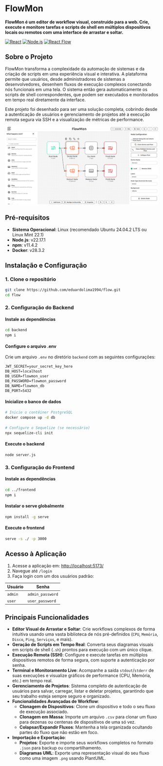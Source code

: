 # FlowMon

**FlowMon é um editor de workflow visual, construído para a web. Crie, execute e monitore tarefas e scripts de shell em múltiplos dispositivos locais ou remotos com uma interface de arrastar e soltar.**

[![React](https://img.shields.io/badge/React-18-blue?logo=react)](https://react.dev/)
[![Node.js](https://img.shields.io/badge/Node.js-20-green?logo=nodedotjs)](https://nodejs.org/)
[![React Flow](https://img.shields.io/badge/React_Flow-11-orange)](https://reactflow.dev/)

## Sobre o Projeto

FlowMon transforma a complexidade da automação de sistemas e da criação de scripts em uma experiência visual e interativa. A plataforma permite que usuários, desde administradores de sistemas a desenvolvedores, desenhem fluxos de execução complexos conectando nós funcionais em uma tela. O sistema então gera automaticamente os scripts de shell correspondentes, que podem ser executados e monitorados em tempo real diretamente da interface.

Este projeto foi desenhado para ser uma solução completa, cobrindo desde a autenticação de usuários e gerenciamento de projetos até a execução remota segura via SSH e a visualização de métricas de performance.

![alt text](image.png)

## Pré-requisitos

- **Sistema Operacional**: Linux (recomendado Ubuntu 24.04.2 LTS ou Linux Mint 22.1)
- **Node.js**: v22.17.1
- **npm**: v11.4.2
- **Docker**: v28.3.2

## Instalação e Configuração

### 1. Clone o repositório

```bash
git clone https://github.com/eduardolima1994/flow.git
cd flow
```

### 2. Configuração do Backend

#### Instale as dependências
```bash
cd backend
npm i
```

#### Configure o arquivo .env
Crie um arquivo `.env` no diretório `backend` com as seguintes configurações:

```env
JWT_SECRET=your_secret_key_here
DB_HOST=localhost 
DB_USER=flowmon_user
DB_PASSWORD=flowmon_password
DB_NAME=flowmon_db
DB_PORT=5432
```

#### Inicialize o banco de dados
```bash
# Inicie o contêiner PostgreSQL
docker compose up -d db

# Configure o Sequelize (se necessário)
npx sequelize-cli init
```

#### Execute o backend
```bash
node server.js
```

### 3. Configuração do Frontend

#### Instale as dependências
```bash
cd ../frontend
npm i
```

#### Instalar o serve globalmente
```bash
npm install -g serve 
```

#### Execute o frontend
```bash
serve -s ./ -p 3000
```

## Acesso à Aplicação

1. Acesse a aplicação em: [http://localhost:5173/](http://localhost:5173/)
2. Navegue até `/login`
3. Faça login com um dos usuários padrão:

| Usuário | Senha |
|---------|-------|
| `admin` | `admin_password` |
| `user` | `user_password` |

## Principais Funcionalidades

- **Editor Visual de Arrastar e Soltar**: Crie workflows complexos de forma intuitiva usando uma vasta biblioteca de nós pré-definidos (`CPU`, `Memória`, `Disco`, `Ping`, `Serviços`, e mais).
- **Geração de Scripts em Tempo Real**: Converta seus diagramas visuais em scripts de shell (`.sh`) prontos para execução com um único clique.
- **Execução Remota (SSH)**: Configure e execute tarefas em múltiplos dispositivos remotos de forma segura, com suporte a autenticação por senha.
- **Terminal e Monitoramento Live**: Acompanhe a saída `stdout`/`stderr` de suas execuções e visualize gráficos de performance (CPU, Memória, etc.) em tempo real.
- **Gerenciamento de Projetos**: Sistema completo de autenticação de usuários para salvar, carregar, listar e deletar projetos, garantindo que seu trabalho esteja sempre seguro e organizado.
- **Funcionalidades Avançadas de Workflow**:
  - **Clonagem de Dispositivos**: Clone um dispositivo e todo o seu fluxo de execução associado.
  - **Clonagem em Massa**: Importe um arquivo `.csv` para clonar um fluxo para dezenas ou centenas de dispositivos de uma só vez.
  - **Colapsar/Expandir Fluxos**: Mantenha a tela organizada ocultando partes do fluxo que não estão em foco.
- **Importação e Exportação**:
  - **Projetos**: Exporte e importe seus workflows completos no formato `.json` para backup ou compartilhamento.
  - **Diagramas UML**: Exporte uma representação visual do seu fluxo como uma imagem `.png` usando PlantUML.
